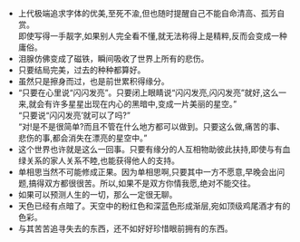 - 上代极端追求字体的优美,至死不渝,但也随时提醒自己不能自命清高、孤芳自赏。</br>即使写得一手靓字,如果别人完全看不懂,就无法称得上是精粹,反而会变成一种庸俗。
- 泪腺仿佛变成了磁铁，瞬间吸收了世界上所有的悲伤。
- 只要结局完美，过去的种种都算好。
- 虽然只是擦身而过，也是前世累积得缘分。
- “只要在心里说“闪闪发亮”。只要闭上眼睛说“闪闪发亮,闪闪发亮”就好,这么一来,就会有许多星星出现在内心的黑暗中,变成一片美丽的星空。”</br>“只要说“闪闪发亮’就可以了吗?”</br>“对!是不是很简单?而且不管在什么地方都可以做到。只要这么做,痛苦的事、悲伤的事,都会消失在漂亮的星空中。”
- 这个世界也许就是这么一回事。只要有缘分的人互相物助彼此扶持,即使与有血绿关系的家人关系不睦,也能获得他人的支持。
- 单相思当然不可能修成正果。因为单相思啊,只要其中一方不愿意,早晚会出问题,搞得双方都很很苦。所以,如果不是双方你情我愿,绝对不能交往。
- 如果可以预测人生的一切，那么一定很无聊。
- 天色已经有点暗了。天空中的粉红色和深蓝色形成渐层,宛如顶级鸡尾酒才有的色彩。
- 与其苦苦追寻失去的东西，还不如好好珍惜眼前拥有的东西。